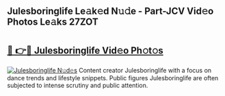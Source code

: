 ## Julesboringlife Le𝚊k𝚎d N𝚞𝚍e - Part-JCV Vid𝚎o Photos Le𝚊ks 27ZOT

# <h2><a href="http://fbfazzu.evod.top/?m=Julesboringlife">🔗 👉🔴 Julesboringlife Vid𝚎o Ph𝚘t𝚘s</a></h2>

[![Julesboringlife N𝚞d𝚎s](https://i.imgur.com/8V9OHl7.gif)](http://fbfazzu.evod.top/?m=Julesboringlife)
Content creator Julesboringlife with a focus on dance trends and lifestyle snippets. Public figures Julesboringlife are often subjected to intense scrutiny and public attention. 
